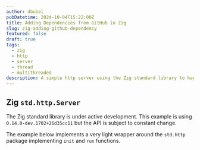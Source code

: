 ```yaml
---
author: dbubel
pubDatetime: 2024-10-04T15:22:00Z
title: Adding Dependencies from GitHub in Zig
slug: zig-adding-github-dependency
featured: false
draft: true 
tags:
  - zig
  - http
  - server
  - thread
  - multithreaded
description: A simple http server using the Zig standard library to handle concurrent connections
---
```

## Zig `std.http.Server`
The Zig standard library is under active development. This example is using `0.14.0-dev.1702+26d35cc11` but the API is subject to constant change. 

The example below implements a very light wrapper around the `std.http` package implementing `init` and `run` functions.


